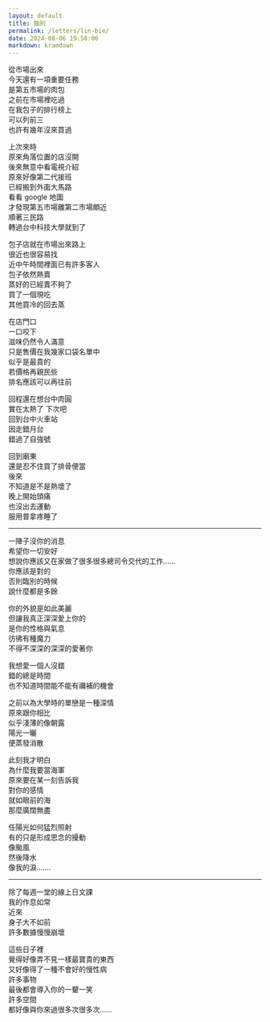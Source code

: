 ```yaml
---
layout: default
title: 臨別
permalink: /letters/lin-bie/
date: 2024-08-06 19:58:00
markdown: kramdown
---
```


從市場出來  
今天還有一項重要任務  
是第五市場的肉包  
之前在市場裡吃過  
在我包子的排行榜上  
可以列前三  
也許有幾年沒來買過  

上次來時  
原來角落位置的店沒開  
後來無意中看電視介紹  
原來好像第二代接班  
已經搬到外面大馬路  
看看 google 地圖  
才發現第五市場離第二市場頗近  
順著三民路  
轉過台中科技大學就到了  

包子店就在市場出來路上  
很近也很容易找  
近中午時間裡面已有許多客人  
包子依然熱賣  
蒸好的已經賣不夠了  
買了一個現吃  
其他買冷的回去蒸  

在店門口  
一口咬下  
滋味仍然令人滿意  
只是售價在我幾家口袋名單中  
似乎是最貴的  
若價格再親民些  
排名應該可以再往前  

回程還在想台中肉圓  
實在太熱了 下次吧  
回到台中火車站  
因走錯月台  
錯過了自強號  

回到廟東  
還是忍不住買了排骨便當  
後來  
不知道是不是熱壞了  
晚上開始頭痛  
也沒出去運動  
服用普拿疼睡了  

---

一陣子沒你的消息  
希望你一切安好  
想說你應該又在家做了很多很多總司令交代的工作……  
你應該是對的  
否則臨別的時候  
說什麼都是多餘  

你的外貌是如此美麗  
但讓我真正深深愛上你的  
是你的性格與氣息  
彷彿有種魔力  
不得不深深的深深的愛著你  

我想愛一個人沒錯  
錯的總是時間  
也不知道時間能不能有禰補的機會  

之前以為大學時的單戀是一種深情  
原來跟你相比  
似乎淺薄的像朝露  
陽光一曬  
便蒸發消散  

此刻我才明白  
為什麼我要當海軍  
原來要在某一刻告訴我  
對你的感情  
就如眼前的海  
那麼廣闊無盡  

任陽光如何猛烈照射  
有的只是形成思念的擾動  
像颱風  
然後降水  
像我的淚…….

---

除了每週一堂的線上日文課  
我的作息如常  
近來  
身子大不如前  
許多數據慢慢崩壞  

這些日子裡  
覺得好像弄不見一樣最寶貴的東西  
又好像得了一種不會好的慢性病  
許多事物  
最後都會導入你的一顰一笑  
許多空間  
都好像與你來過很多次很多次……
